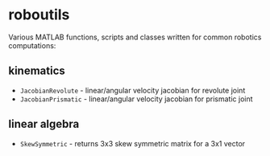 <!--
Safwan Choudhury, MASc   
Electrical Engineering, Systems & Controls
University of Waterloo. Ontario, Canada.
-->

# roboutils
Various MATLAB functions, scripts and classes written for common robotics computations: 

## kinematics
- `JacobianRevolute` - linear/angular velocity jacobian for revolute joint
- `JacobianPrismatic` - linear/angular velocity jacobian for prismatic joint

## linear algebra
- `SkewSymmetric` - returns 3x3 skew symmetric matrix for a 3x1 vector
